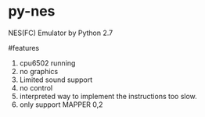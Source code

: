 # py-nes
NES(FC) Emulator by Python 2.7

#features
1. cpu6502 running
2. no graphics
3. Limited sound support
4. no control
5. interpreted way to implement the instructions too slow.
6. only support MAPPER 0,2